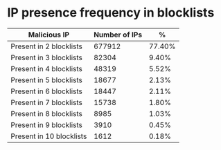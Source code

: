 # IP presence frequency in blocklists
| Malicious IP | Number of IPs | % |
|----|----|----|
| Present in 2 blocklists | 677912 | 77.40% |
| Present in 3 blocklists | 82304 | 9.40% |
| Present in 4 blocklists | 48319 | 5.52% |
| Present in 5 blocklists | 18677 | 2.13% |
| Present in 6 blocklists | 18447 | 2.11% |
| Present in 7 blocklists | 15738 | 1.80% |
| Present in 8 blocklists | 8985 | 1.03% |
| Present in 9 blocklists | 3910 | 0.45% |
| Present in 10 blocklists | 1612 | 0.18% |

